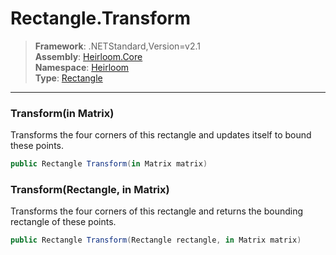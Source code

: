 # Rectangle.Transform

> **Framework**: .NETStandard,Version=v2.1  
> **Assembly**: [Heirloom.Core][0]  
> **Namespace**: [Heirloom][0]  
> **Type**: [Rectangle][1]  

--------------------------------------------------------------------------------

### Transform(in Matrix)

Transforms the four corners of this rectangle and updates itself to bound these points.

```cs
public Rectangle Transform(in Matrix matrix)
```

### Transform(Rectangle, in Matrix)

Transforms the four corners of this rectangle and returns the bounding rectangle of these points.

```cs
public Rectangle Transform(Rectangle rectangle, in Matrix matrix)
```

[0]: ..\Heirloom.Core.md
[1]: Heirloom.Rectangle.md
